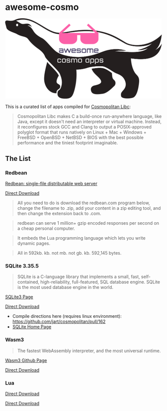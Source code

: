 # awesome-cosmo
![logo](awesome-cosmo.png)

This is a curated list of apps compiled for [Cosmopolitan Libc](https://github.com/jart/cosmopolitan):

> Cosmopolitan Libc makes C a build-once run-anywhere language, like Java, except it doesn't need an interpreter or virtual machine. Instead, it reconfigures stock GCC and Clang to output a POSIX-approved polyglot format that runs natively on Linux + Mac + Windows + FreeBSD + OpenBSD + NetBSD + BIOS with the best possible performance and the tiniest footprint imaginable.

## The List

### Redbean
[Redbean: single-file distributable web server](https://justine.lol/redbean/)

[Direct Download](https://justine.lol/redbean/redbean-1.0.com)

> All you need to do is download the redbean.com program below, change the filename to .zip, add your content in a zip editing tool, and then change the extension back to .com.

> redbean can serve 1 million+ gzip encoded responses per second on a cheap personal computer. 

> It embeds the Lua programming language which lets you write dynamic pages.

> All in 592kb.  kb.  not mb.  not gb.  kb.  592,145 bytes.

### SQLite 3.35.5
> SQLite is a C-language library that implements a small, fast, self-contained, high-reliability, full-featured, SQL database engine. SQLite is the most used database engine in the world.

[SQLite3 Page](https://github.com/burggraf/awesome-cosmo/tree/main/apps/sqlite3)

[Direct Download](https://github.com/burggraf/awesome-cosmo/raw/main/apps/sqlite3/sqlite3.35.5.com)

- Compile directions here (requires linux environment): https://github.com/jart/cosmopolitan/pull/162
- [SQLite Home Page](https://www.sqlite.org)

### Wasm3
> The fastest WebAssembly interpreter, and the most universal runtime.

[Wasm3 Github Page](https://github.com/wasm3/wasm3)

[Direct Download](https://github.com/wasm3/wasm3/releases/download/v0.4.9/wasm3-cosmopolitan.com)

### Lua

[Direct Download](https://justine.lol/cosmopolitan/lua.com)

[Direct Download](https://justine.lol/cosmopolitan/lua.com)
